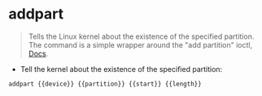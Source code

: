 # addpart

> Tells the Linux kernel about the existence of the specified partition. The command is a simple wrapper around the "add partition" ioctl, [Docs](https://linux.die.net/man/8/addpart).

- Tell the kernel about the existence of the specified partition:

`addpart {{device}} {{partition}} {{start}} {{length}}`
